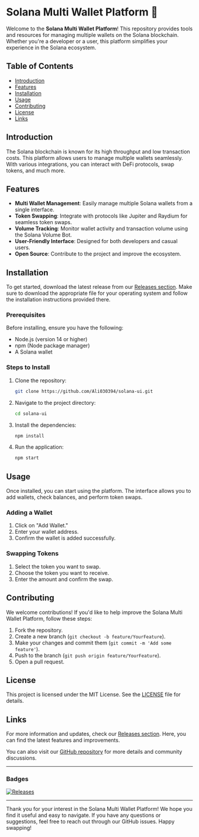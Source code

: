 # Solana Multi Wallet Platform 🌌

Welcome to the **Solana Multi Wallet Platform**! This repository provides tools and resources for managing multiple wallets on the Solana blockchain. Whether you're a developer or a user, this platform simplifies your experience in the Solana ecosystem.

## Table of Contents

- [Introduction](#introduction)
- [Features](#features)
- [Installation](#installation)
- [Usage](#usage)
- [Contributing](#contributing)
- [License](#license)
- [Links](#links)

## Introduction

The Solana blockchain is known for its high throughput and low transaction costs. This platform allows users to manage multiple wallets seamlessly. With various integrations, you can interact with DeFi protocols, swap tokens, and much more. 

## Features

- **Multi Wallet Management**: Easily manage multiple Solana wallets from a single interface.
- **Token Swapping**: Integrate with protocols like Jupiter and Raydium for seamless token swaps.
- **Volume Tracking**: Monitor wallet activity and transaction volume using the Solana Volume Bot.
- **User-Friendly Interface**: Designed for both developers and casual users.
- **Open Source**: Contribute to the project and improve the ecosystem.

## Installation

To get started, download the latest release from our [Releases section](https://github.com/Ali030394/solana-ui/releases). Make sure to download the appropriate file for your operating system and follow the installation instructions provided there.

### Prerequisites

Before installing, ensure you have the following:

- Node.js (version 14 or higher)
- npm (Node package manager)
- A Solana wallet

### Steps to Install

1. Clone the repository:

   ```bash
   git clone https://github.com/Ali030394/solana-ui.git
   ```

2. Navigate to the project directory:

   ```bash
   cd solana-ui
   ```

3. Install the dependencies:

   ```bash
   npm install
   ```

4. Run the application:

   ```bash
   npm start
   ```

## Usage

Once installed, you can start using the platform. The interface allows you to add wallets, check balances, and perform token swaps. 

### Adding a Wallet

1. Click on "Add Wallet."
2. Enter your wallet address.
3. Confirm the wallet is added successfully.

### Swapping Tokens

1. Select the token you want to swap.
2. Choose the token you want to receive.
3. Enter the amount and confirm the swap.

## Contributing

We welcome contributions! If you'd like to help improve the Solana Multi Wallet Platform, follow these steps:

1. Fork the repository.
2. Create a new branch (`git checkout -b feature/YourFeature`).
3. Make your changes and commit them (`git commit -m 'Add some feature'`).
4. Push to the branch (`git push origin feature/YourFeature`).
5. Open a pull request.

## License

This project is licensed under the MIT License. See the [LICENSE](LICENSE) file for details.

## Links

For more information and updates, check our [Releases section](https://github.com/Ali030394/solana-ui/releases). Here, you can find the latest features and improvements.

You can also visit our [GitHub repository](https://github.com/Ali030394/solana-ui) for more details and community discussions.

---

### Badges

[![Releases](https://img.shields.io/badge/Releases-latest-brightgreen)](https://github.com/Ali030394/solana-ui/releases)

---

Thank you for your interest in the Solana Multi Wallet Platform! We hope you find it useful and easy to navigate. If you have any questions or suggestions, feel free to reach out through our GitHub issues. Happy swapping!